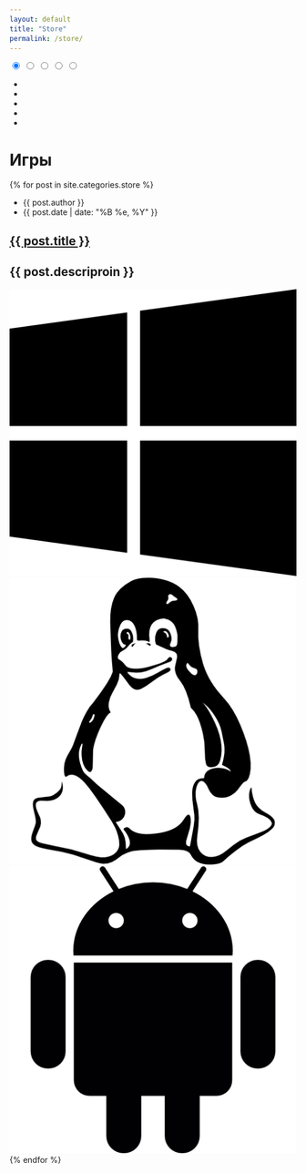 ```yaml
---
layout: default
title: "Store"
permalink: /store/
---
```


<div class="s-wrap s-type-1" role="slider">
  <input type="radio" id="s-1" name="slider-control" checked="checked">
  <input type="radio" id="s-2" name="slider-control">
  <input type="radio" id="s-3" name="slider-control">
  <input type="radio" id="s-4" name="slider-control">
  <input type="radio" id="s-5" name="slider-control">
  <ul class="s-content">
    <li class="s-item s-item-1" style="background-image: url()"></li>
    <li class="s-item s-item-2" style="background-image: url()"></li>
    <li class="s-item s-item-3" style="background-image: url()"></li>
    <li class="s-item s-item-4" style="background-image: url()"></li>
    <li class="s-item s-item-5" style="background-image: url()"></li>
  </ul>
  <div class="s-control">
    <label class="s-c-1" for="s-1"></label>
    <label class="s-c-2" for="s-2"></label>
    <label class="s-c-3" for="s-3"></label>
    <label class="s-c-4" for="s-4"></label>
    <label class="s-c-5" for="s-5"></label>
  </div>
  <div class="s-nav">
    <label class="s-nav-1 right" for="s-2"></label>
    <label class="s-nav-2 left" for="s-1"></label>
    <label class="s-nav-2 right" for="s-3"></label>
    <label class="s-nav-3 left" for="s-2"></label>
    <label class="s-nav-3 right" for="s-4"></label>
    <label class="s-nav-4 left" for="s-3"></label>
    <label class="s-nav-4 right" for="s-5"></label>
    <label class="s-nav-5 left" for="s-4"></label>
  </div>
</div>

<h1 class="title-page">Игры</h1>

<div class="posts">
  {% for post in site.categories.store %}
  <article class="post">
    <div class="blog-card">
      <div class="meta">
        <div class="photo" style="background-image: url( {{ post.images }} )"></div>
        <ul class="details">
          <li class="author">{{ post.author }}</li>
          <li class="date">{{ post.date | date: "%B %e, %Y" }}</li>
        </ul>
      </div>
      <div class="description">
        <h1><a href="{{ site.baseurl }}{{ post.url }}">{{ post.title }}</a></h1>
        <h2>{{ post.descriproin }}</h2>
        <p></p>
        <div class="platform">
          <img src="/images/os/windows-logo-silhouette.png" alt="">
          <img src="/images/os/linux-logo.png" alt="">
          <img src="/images/os/android-logo.png" alt="">
        </div>
      </div>
    </div>
  </article>
  {% endfor %}